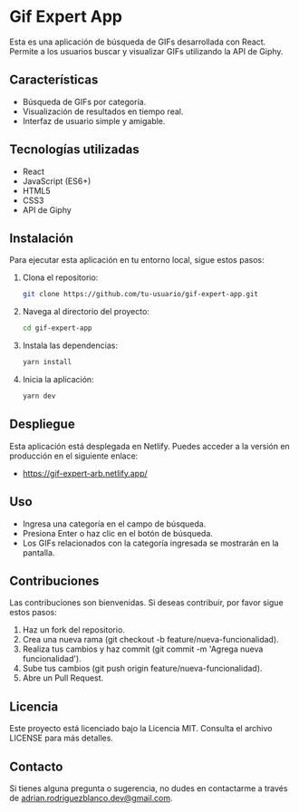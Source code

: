 # Gif Expert App

Esta es una aplicación de búsqueda de GIFs desarrollada con React. Permite a los usuarios buscar y visualizar GIFs utilizando la API de Giphy.

## Características

- Búsqueda de GIFs por categoría.
- Visualización de resultados en tiempo real.
- Interfaz de usuario simple y amigable.

## Tecnologías utilizadas

- React
- JavaScript (ES6+)
- HTML5
- CSS3
- API de Giphy

## Instalación

Para ejecutar esta aplicación en tu entorno local, sigue estos pasos:

1. Clona el repositorio:

    ```bash
    git clone https://github.com/tu-usuario/gif-expert-app.git

2. Navega al directorio del proyecto:

    ```bash
    cd gif-expert-app

3. Instala las dependencias:  
    ```bash  
    yarn install

4. Inicia la aplicación:
    ```bash  
    yarn dev

## Despliegue

Esta aplicación está desplegada en Netlify. Puedes acceder a la versión en producción en el siguiente enlace:
-  https://gif-expert-arb.netlify.app/

## Uso
- Ingresa una categoría en el campo de búsqueda.
- Presiona Enter o haz clic en el botón de búsqueda.
- Los GIFs relacionados con la categoría ingresada se mostrarán en la pantalla.

## Contribuciones
Las contribuciones son bienvenidas. Si deseas contribuir, por favor sigue estos pasos:

1. Haz un fork del repositorio.
2. Crea una nueva rama (git checkout -b feature/nueva-funcionalidad).
3. Realiza tus cambios y haz commit (git commit -m 'Agrega nueva funcionalidad').
4. Sube tus cambios (git push origin feature/nueva-funcionalidad).
5. Abre un Pull Request.

## Licencia
Este proyecto está licenciado bajo la Licencia MIT. Consulta el archivo LICENSE para más detalles.

## Contacto
Si tienes alguna pregunta o sugerencia, no dudes en contactarme a través de adrian.rodriguezblanco.dev@gmail.com.  